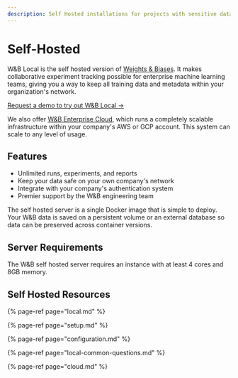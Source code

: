 ```yaml
---
description: Self Hosted installations for projects with sensitive data
---
```


# Self-Hosted

W&B Local is the self hosted version of [Weights & Biases](https://app.wandb.ai). It makes collaborative experiment tracking possible for enterprise machine learning teams, giving you a way to keep all training data and metadata within your organization's network.

[Request a demo to try out W&B Local →](https://www.wandb.com/demo)

We also offer [W&B Enterprise Cloud](cloud.md), which runs a completely scalable infrastructure within your company's AWS or GCP account. This system can scale to any level of usage.

## Features

* Unlimited runs, experiments, and reports
* Keep your data safe on your own company's network
* Integrate with your company's authentication system
* Premier support by the W&B engineering team

The self hosted server is a single Docker image that is simple to deploy. Your W&B data is saved on a persistent volume or an external database so data can be preserved across container versions.

## Server Requirements

The W&B self hosted server requires an instance with at least 4 cores and 8GB memory.

## Self Hosted Resources

{% page-ref page="local.md" %}

{% page-ref page="setup.md" %}

{% page-ref page="configuration.md" %}

{% page-ref page="local-common-questions.md" %}

{% page-ref page="cloud.md" %}

